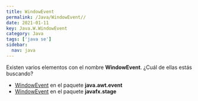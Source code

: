 ```yaml
---
title: WindowEvent
permalink: /Java/WindowEvent//
date: 2021-01-11
key: Java.W.WindowEvent
category: Java
tags: ['java se']
sidebar: 
  nav: java
---
```


Existen varios elementos con el nombre **WindowEvent**. ¿Cuál de ellas estás buscando?
<ul>
<li><a href="/Java/WindowEvent-java-awt-event/">WindowEvent</a> en el paquete <strong>java.awt.event</strong></li>
<li><a href="/Java/WindowEvent-javafx-stage/">WindowEvent</a> en el paquete <strong>javafx.stage</strong></li>
<ul>
